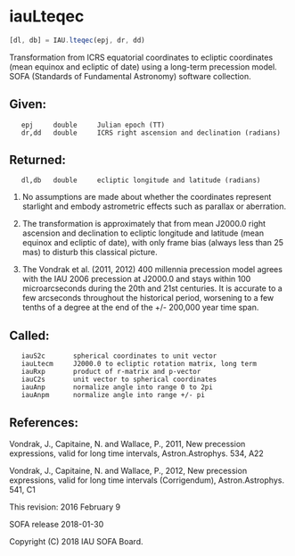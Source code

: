 # iauLteqec

```js
[dl, db] = IAU.lteqec(epj, dr, dd)
```

Transformation from ICRS equatorial coordinates to ecliptic
coordinates (mean equinox and ecliptic of date) using a long-term
precession model.
SOFA (Standards of Fundamental Astronomy) software collection.


## Given:
```
   epj     double     Julian epoch (TT)
   dr,dd   double     ICRS right ascension and declination (radians)
```

## Returned:
```
   dl,db   double     ecliptic longitude and latitude (radians)
```

1) No assumptions are made about whether the coordinates represent
   starlight and embody astrometric effects such as parallax or
   aberration.

2) The transformation is approximately that from mean J2000.0 right
   ascension and declination to ecliptic longitude and latitude
   (mean equinox and ecliptic of date), with only frame bias (always
   less than 25 mas) to disturb this classical picture.

3) The Vondrak et al. (2011, 2012) 400 millennia precession model
   agrees with the IAU 2006 precession at J2000.0 and stays within
   100 microarcseconds during the 20th and 21st centuries.  It is
   accurate to a few arcseconds throughout the historical period,
   worsening to a few tenths of a degree at the end of the
   +/- 200,000 year time span.

## Called:
```
   iauS2c       spherical coordinates to unit vector
   iauLtecm     J2000.0 to ecliptic rotation matrix, long term
   iauRxp       product of r-matrix and p-vector
   iauC2s       unit vector to spherical coordinates
   iauAnp       normalize angle into range 0 to 2pi
   iauAnpm      normalize angle into range +/- pi
```

## References:

  Vondrak, J., Capitaine, N. and Wallace, P., 2011, New precession
  expressions, valid for long time intervals, Astron.Astrophys. 534,
  A22

  Vondrak, J., Capitaine, N. and Wallace, P., 2012, New precession
  expressions, valid for long time intervals (Corrigendum),
  Astron.Astrophys. 541, C1

This revision:  2016 February 9

SOFA release 2018-01-30

Copyright (C) 2018 IAU SOFA Board.